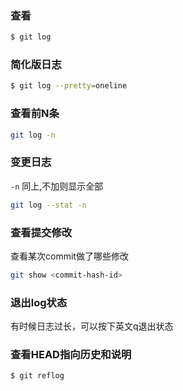 
### 查看

```bash
$ git log
```

### 简化版日志

```bash
$ git log --pretty=oneline
```

### 查看前N条  

```bash
git log -n
```

### 变更日志

`-n` 同上,不加则显示全部

```bash
git log --stat -n
```

### 查看提交修改
查看某次commit做了哪些修改

```bash
git show <commit-hash-id>
```

### 退出log状态

有时候日志过长，可以按下英文q退出状态

### 查看HEAD指向历史和说明

```bash
$ git reflog
```
